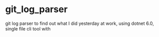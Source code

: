# git_log_parser
git log parser to find out what I did yesterday at work, using dotnet 6.0, single file cli tool with 
